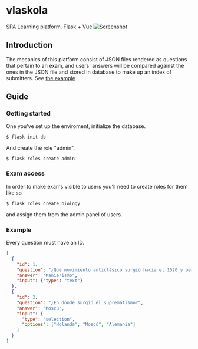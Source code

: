 # vlaskola
SPA Learning platform. Flask + Vue
[![Screenshot](https://0x0.st/-XhZ.png)](https://youtu.be/PLMcKoabn5g)

## Introduction
The mecanics of this platform consist of JSON files rendered as questions that pertain to an exam,
and users' answers will be compared against the ones in the JSON file and stored in database to make up an index of submitters.
See [the example](#Example)

## Guide
### Getting started
One you've set up the enviroment, initialize the database.

`$ flask init-db`

And create the role "admin".

`$ flask roles create admin`

### Exam access
In order to make exams visible to users you'll need to create roles for them like so

`$ flask roles create biology`

and assign them from the admin panel of users.

### Example
Every question must have an ID.
```json
[
  {
    "id": 1,
    "question": "¿Qué movimiento anticlásico surgió hacia el 1520 y perduró hasta 1570?",
    "answer": "Manierismo",
    "input": {"type": "text"}
  },
  {
    "id": 2,
    "question": "¿En dónde surgió el suprematismo?",
    "answer": "Moscú",
    "input": {
      "type": "selection",
      "options": ["Holanda", "Moscú", "Alemania"]
    }
  }
]
```
